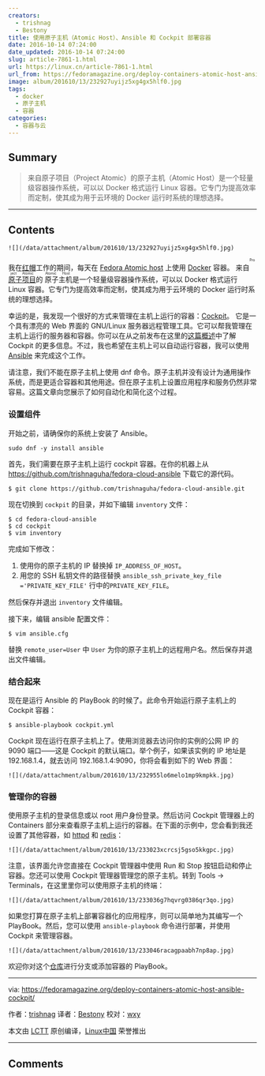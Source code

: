 ```yaml
---
creators:
  - trishnag
  - Bestony
title: 使用原子主机（Atomic Host）、Ansible 和 Cockpit 部署容器
date: 2016-10-14 07:24:00
date_updated: 2016-10-14 07:24:00
slug: article-7861-1.html
url: https://linux.cn/article-7861-1.html
url_from: https://fedoramagazine.org/deploy-containers-atomic-host-ansible-cockpit/
image: album/201610/13/232927uyijz5xg4gx5hlf0.jpg
tags:
  - docker
  - 原子主机
  - 容器
categories:
  - 容器与云
---
```


## Summary

> 来自原子项目（Project Atomic）的原子主机（Atomic Host）是一个轻量级容器操作系统，可以以 Docker 格式运行 Linux 容器。它专门为提高效率而定制，使其成为用于云环境的 Docker 运行时系统的理想选择。

***

<!-- more -->

## Contents

`![](/data/attachment/album/201610/13/232927uyijz5xg4gx5hlf0.jpg)`

我在[红帽](https://www.redhat.com/)工作的期间，每天在 [Fedora Atomic host](https://getfedora.org/en/cloud/download/atomic.html) 上使用 [Docker](https://www.docker.com/) 容器。 来自<ruby> <a href="http://www.projectatomic.io/">  原子项目 </a> <rp>  （ </rp> <rt>  Project Atomic </rt> <rp>  ） </rp></ruby>的<ruby> 原子主机 <rp>  （ </rp> <rt>  Atomic Host </rt> <rp>  ） </rp></ruby>是一个轻量级容器操作系统，可以以 Docker 格式运行 Linux 容器。它专门为提高效率而定制，使其成为用于云环境的 Docker 运行时系统的理想选择。

幸运的是，我发现一个很好的方式来管理在主机上运行的容器：[Cockpit](http://cockpit-project.org/)。 它是一个具有漂亮的 Web 界面的 GNU/Linux 服务器远程管理工具。它可以帮我管理在主机上运行的服务器和容器。你可以在从之前发布在这里的[这篇概述](https://fedoramagazine.org/cockpit-overview/)中了解 Cockpit 的更多信息。不过，我也希望在主机上可以自动运行容器，我可以使用 [Ansible](https://www.ansible.com/) 来完成这个工作。

请注意，我们不能在原子主机上使用 dnf 命令。原子主机并没有设计为通用操作系统，而是更适合容器和其他用途。但在原子主机上设置应用程序和服务仍然非常容易。这篇文章向您展示了如何自动化和简化这个过程。

### 设置组件

开始之前，请确保你的系统上安装了 Ansible。

```shell
sudo dnf -y install ansible
```

首先，我们需要在原子主机上运行 cockpit 容器。在你的机器上从 <https://github.com/trishnaguha/fedora-cloud-ansible> 下载它的源代码。

```shell
$ git clone https://github.com/trishnaguha/fedora-cloud-ansible.git
```

现在切换到 `cockpit` 的目录，并如下编辑 `inventory` 文件：

```shell
$ cd fedora-cloud-ansible
$ cd cockpit
$ vim inventory
```

完成如下修改：

1. 使用你的原子主机的 IP 替换掉 `IP_ADDRESS_OF_HOST`。
2. 用您的 SSH 私钥文件的路径替换 `ansible_ssh_private_key_file ='PRIVATE_KEY_FILE'` 行中的`PRIVATE_KEY_FILE`。

然后保存并退出 `inventory` 文件编辑。

接下来，编辑 ansible 配置文件：

```shell
$ vim ansible.cfg
```

替换 `remote_user=User` 中 `User` 为你的原子主机上的远程用户名。然后保存并退出文件编辑。

### 结合起来

现在是运行 Ansible 的 PlayBook 的时候了。此命令开始运行原子主机上的 Cockpit 容器：

```shell
$ ansible-playbook cockpit.yml
```

Cockpit 现在运行在原子主机上了。使用浏览器去访问你的实例的公网 IP 的 9090 端口——这是 Cockpit 的默认端口。举个例子，如果该实例的 IP 地址是 192.168.1.4，就去访问 192.168.1.4:9090，你将会看到如下的 Web 界面：

`![](/data/attachment/album/201610/13/232955lo6melo1mp9kmpkk.jpg)`

### 管理你的容器

使用原子主机的登录信息或以 root 用户身份登录。然后访问 Cockpit 管理器上的 Containers 部分来查看原子主机上运行的容器。在下面的示例中，您会看到我还设置了其他容器，如 [httpd](https://github.com/trishnaguha/fedora-cloud-ansible/tree/master/httpd) 和 [redis](https://github.com/trishnaguha/fedora-cloud-ansible/tree/master/redis)：

`![](/data/attachment/album/201610/13/233023xcrcsj5gso5kkgpc.jpg)`

注意，该界面允许您直接在 Cockpit 管理器中使用 Run 和 Stop 按钮启动和停止容器。您还可以使用 Cockpit 管理器管理您的原子主机。转到 Tools -> Terminals，在这里里你可以使用原子主机的终端：

`![](/data/attachment/album/201610/13/233036g7hqvrg0386qr3qo.jpg)`

如果您打算在原子主机上部署容器化的应用程序，则可以简单地为其编写一个 PlayBook。然后，您可以使用 `ansible-playbook` 命令进行部署，并使用 Cockpit 来管理容器。

`![](/data/attachment/album/201610/13/233046racagpaabh7np8ap.jpg)`

欢迎你对这个[仓库](https://github.com/trishnaguha/fedora-cloud-ansible)进行分支或添加容器的 PlayBook。

---

via: <https://fedoramagazine.org/deploy-containers-atomic-host-ansible-cockpit/>

作者：[trishnag](https://fedoramagazine.org/author/trishnag/) 译者：[Bestony](https://github.com/Bestony) 校对：[wxy](https://github.com/wxy)

本文由 [LCTT](https://github.com/LCTT/TranslateProject) 原创编译，[Linux中国](https://linux.cn/) 荣誉推出

***

## Comments
